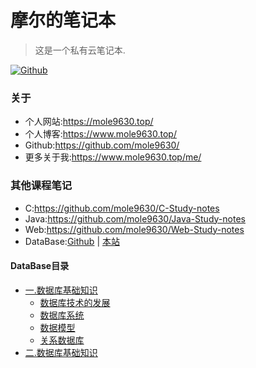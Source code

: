 # 摩尔的笔记本
> 这是一个私有云笔记本.

[![Github](https://img.shields.io/badge/Github-notes-orange)](https://github.com/mole9630/notes)

### 关于
- 个人网站:https://mole9630.top/
- 个人博客:https://www.mole9630.top/
- Github:https://github.com/mole9630/
- 更多关于我:https://www.mole9630.top/me/

### 其他课程笔记
- C:https://github.com/mole9630/C-Study-notes
- Java:https://github.com/mole9630/Java-Study-notes
- Web:https://github.com/mole9630/Web-Study-notes
- DataBase:[Github](https://github.com/mole9630/DB-Study-notes) | [本站](https://notes.mole9630.top/#/DataBase/1.database-basics)

#### DataBase目录
- [一.数据库基础知识](/DataBase/1.database-basics)
  - [数据库技术的发展](/DataBase/1.database-basics?id=数据库技术的发展)
  - [数据库系统](/DataBase/1.database-basics?id=数据库系统)
  - [数据模型](/DataBase/1.database-basics?id=数据模型)
  - [关系数据库](/DataBase/1.database-basics?id=关系数据库)
- [二.数据库基础知识](/DataBase/2.database-creation-management)